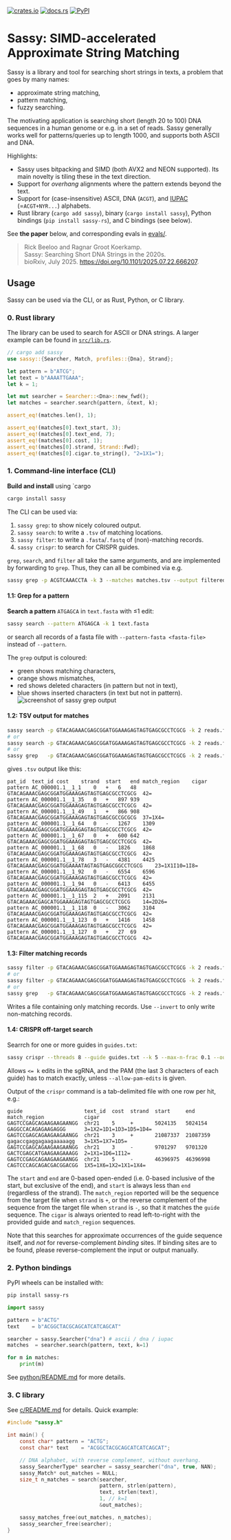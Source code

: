 [![crates.io](https://img.shields.io/crates/v/sassy.svg)](https://crates.io/crates/sassy)
[![docs.rs](https://img.shields.io/docsrs/sassy.svg)](https://docs.rs/sassy)
[![PyPI](https://img.shields.io/pypi/v/sassy-rs.svg)](https://pypi.org/project/sassy-rs/)

# Sassy: SIMD-accelerated Approximate String Matching

Sassy is a library and tool for searching short strings in texts,
a problem that goes by many names:
- approximate string matching,
- pattern matching,
- fuzzy searching.

The motivating application is searching short (length 20 to 100) DNA sequences
in a human genome or e.g. in a set of reads.
Sassy generally works well for patterns/queries up to length 1000,
and supports both ASCII and DNA.

Highlights:
- Sassy uses bitpacking and SIMD (both AVX2 and NEON supported).
  Its main novelty is tiling these in the text direction.
- Support for _overhang_ alignments where the pattern extends beyond the text.
- Support for (case-insensitive) ASCII, DNA (`ACGT`), and
  [IUPAC](https://www.bioinformatics.org/sms/iupac.html) (=`ACGT+NYR...`) alphabets.
- Rust library (`cargo add sassy`), binary (`cargo install sassy`), Python
  bindings (`pip install sassy-rs`), and C bindings (see below).

See **the paper** below, and corresponding evals in [evals/](evals/).

> Rick Beeloo and Ragnar Groot Koerkamp.  
> Sassy: Searching Short DNA Strings in the 2020s.  
> bioRxiv, July 2025.
> https://doi.org/10.1101/2025.07.22.666207.


## Usage

Sassy can be used via the CLI, or as Rust, Python, or C library.

### 0. Rust library

The library can be used to search for ASCII or DNA strings.
A larger example can be found in [`src/lib.rs`](src/lib.rs).

```rust
// cargo add sassy
use sassy::{Searcher, Match, profiles::{Dna}, Strand};

let pattern = b"ATCG";
let text = b"AAAATTGAAA";
let k = 1;

let mut searcher = Searcher::<Dna>::new_fwd();
let matches = searcher.search(pattern, &text, k);

assert_eq!(matches.len(), 1);

assert_eq!(matches[0].text_start, 3);
assert_eq!(matches[0].text_end, 7);
assert_eq!(matches[0].cost, 1);
assert_eq!(matches[0].strand, Strand::Fwd);
assert_eq!(matches[0].cigar.to_string(), "2=1X1=");
```

### 1. Command-line interface (CLI)

**Build and install** using `cargo

```bash
cargo install sassy
```

The CLI can be used via:
1. `sassy grep`: to show nicely coloured output.
2. `sassy search`: to write a `.tsv` of matching locations.
3. `sassy filter`: to write a `.fasta`/`.fastq` of (non)-matching records.
4. `sassy crispr`: to search for CRISPR guides.

`grep`, `search`, and `filter` all take the same arguments, and are implemented
by forwarding to `grep`. Thus, they can all be combined via e.g.

```sh
sassy grep -p ACGTCAAACCTA -k 3 --matches matches.tsv --output filtered.fastq reads.fastq.gz
```

#### 1.1: Grep for a pattern

**Search a pattern** `ATGAGCA` in `text.fasta` with ≤1 edit:
```bash
sassy search --pattern ATGAGCA -k 1 text.fasta
```
or search all records of a fasta file with `--pattern-fasta <fasta-file>` instead of `--pattern`.

The `grep` output is coloured:
- green shows matching characters,
- orange shows mismatches,
- red shows deleted characters (in pattern but not in text),
- blue shows inserted characters (in text but not in pattern).
![screenshot of sassy grep output](fig/grep.png)

#### 1.2: TSV output for matches

```sh
sassy search -p GTACAGAAACGAGCGGATGGAAAGAGTAGTGAGCGCCTCGCG -k 2 reads.fa > matches.tsv
# or
sassy search -p GTACAGAAACGAGCGGATGGAAAGAGTAGTGAGCGCCTCGCG -k 2 reads.fa --matches matches.tsv
# or
sassy grep   -p GTACAGAAACGAGCGGATGGAAAGAGTAGTGAGCGCCTCGCG -k 2 reads.fa --matches matches.tsv
```
gives `.tsv` output like this:

```tsv
pat_id	text_id	cost	strand	start	end	match_region	cigar
pattern	AC_000001.1__1_1	0	+	6	48	GTACAGAAACGAGCGGATGGAAAGAGTAGTGAGCGCCTCGCG	42=
pattern	AC_000001.1__1_35	0	+	897	939	GTACAGAAACGAGCGGATGGAAAGAGTAGTGAGCGCCTCGCG	42=
pattern	AC_000001.1__1_49	1	+	866	908	GTACAGAAACGAGCGGATGGAAAGAGTAGTGAGCGCCGCGCG	37=1X4=
pattern	AC_000001.1__1_64	0	-	1267	1309	GTACAGAAACGAGCGGATGGAAAGAGTAGTGAGCGCCTCGCG	42=
pattern	AC_000001.1__1_67	0	+	600	642	GTACAGAAACGAGCGGATGGAAAGAGTAGTGAGCGCCTCGCG	42=
pattern	AC_000001.1__1_68	0	-	1826	1868	GTACAGAAACGAGCGGATGGAAAGAGTAGTGAGCGCCTCGCG	42=
pattern	AC_000001.1__1_78	3	-	4381	4425	GTACAGAAACGAGCGGATGGAAAATAGTAGTGAGCGGCCTCGCG	23=1X1I10=1I8=
pattern	AC_000001.1__1_92	0	-	6554	6596	GTACAGAAACGAGCGGATGGAAAGAGTAGTGAGCGCCTCGCG	42=
pattern	AC_000001.1__1_94	0	-	6413	6455	GTACAGAAACGAGCGGATGGAAAGAGTAGTGAGCGCCTCGCG	42=
pattern	AC_000001.1__1_115	2	+	2091	2131	GTACAGAAACGAGCATGGAAAGAGTAGTGAGCGCCTCGCG	14=2D26=
pattern	AC_000001.1__1_118	0	-	3062	3104	GTACAGAAACGAGCGGATGGAAAGAGTAGTGAGCGCCTCGCG	42=
pattern	AC_000001.1__1_123	0	+	1416	1458	GTACAGAAACGAGCGGATGGAAAGAGTAGTGAGCGCCTCGCG	42=
pattern	AC_000001.1__1_127	0	+	27	69	GTACAGAAACGAGCGGATGGAAAGAGTAGTGAGCGCCTCGCG	42=
```

#### 1.3: Filter matching records
```sh
sassy filter -p GTACAGAAACGAGCGGATGGAAAGAGTAGTGAGCGCCTCGCG -k 2 reads.fq > filtered.fq
# or
sassy filter -p GTACAGAAACGAGCGGATGGAAAGAGTAGTGAGCGCCTCGCG -k 2 reads.fq -o filtered.fq
# or
sassy grep   -p GTACAGAAACGAGCGGATGGAAAGAGTAGTGAGCGCCTCGCG -k 2 reads.fq -o filtered.fq
```
Writes a file containing only matching records. Use `--invert` to only
write non-matching records.

#### 1.4: CRISPR off-target search

Searrch for one or more guides in `guides.txt`:
```bash
sassy crispr --threads 8 --guide guides.txt --k 5 --max-n-frac 0.1 --output hits.tsv hg38.fasta
```

Allows `<= k` edits in the sgRNA, and the PAM (the last 3 characters of each guide) has to match exactly, unless `--allow-pam-edits` is given.

Output of the `crispr` command is a tab-delimited file with one row per hit, e.g.:

```text
guide                    text_id  cost  strand  start     end       match_region             cigar
GAGTCCGAGCAGAAGAAGAANGG  chr21    5     +       5024135   5024154   GAGGCCACAGAGAAGAGGG      3=1X2=1D1=1D3=1D5=1D4=
GAGTCCGAGCAGAAGAAGAANGG  chr21    3     +       21087337  21087359  gagaccgaggagaagaaaaagg   3=1X5=1X7=1D5=
GAGTCCGAGCAGAAGAAGAANGG  chr21    3     -       9701297   9701320   GACTCGAGCATGAAGAAGAAAGG  2=1X1=1D6=1I12=
GAGTCCGAGCAGAAGAAGAANGG  chr21    5     -       46396975  46396998  CAGTCCCAGCAGACGACGGACGG  1X5=1X6=1X2=1X1=1X4=
```

The `start` and `end` are 0-based open-ended (i.e. 0-based inclusive of the
start, but exclusive of the end), and `start` is always less than `end`
(regardless of the strand).  The 
`match_region` reported will be the sequence from the target file when `strand` is `+`, or the reverse complement
of the sequence from the target file when `strand` is `-`, so that it matches the `guide` sequence.
The `cigar` is always oriented to read left-to-right with the provided guide and `match_region` sequences.

Note that this searches for approximate occurrences of the guide
sequence itself, and _not_ for reverse-complement _binding_ sites.
If binding sites are to be found, please reverse-complement the input or output manually.

### 2. Python bindings

PyPI wheels can be installed with:

```bash
pip install sassy-rs 
```

```python
import sassy

pattern = b"ACTG"
text    = b"ACGGCTACGCAGCATCATCAGCAT"

searcher = sassy.Searcher("dna") # ascii / dna / iupac
matches  = searcher.search(pattern, text, k=1)

for m in matches:
    print(m)
```

See [python/README.md](python/README.md) for more details.

### 3. C library

See [c/README.md](c/README.md) for details. Quick example:

```c
#include "sassy.h"

int main() {
    const char* pattern = "ACTG";
    const char* text    = "ACGGCTACGCAGCATCATCAGCAT";

    // DNA alphabet, with reverse complement, without overhang.
    sassy_SearcherType* searcher = sassy_searcher("dna", true, NAN);
    sassy_Match* out_matches = NULL;
    size_t n_matches = search(searcher,
                              pattern, strlen(pattern),
                              text, strlen(text),
                              1, // k=1
                              &out_matches);

    sassy_matches_free(out_matches, n_matches);
    sassy_searcher_free(searcher);
}
```
